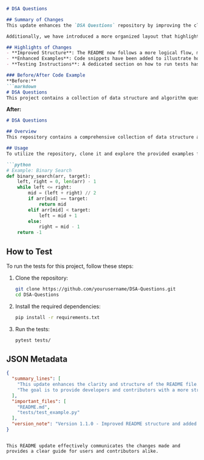 ```markdown
# DSA Questions

## Summary of Changes
This update enhances the `DSA Questions` repository by improving the clarity and structure of the README file. The goal is to provide developers and contributors with a more streamlined onboarding experience, making it easier to understand the purpose of the repository and how to contribute effectively. The changes include a clearer project overview, structured sections for usage, examples, and testing instructions.

Additionally, we have introduced a more organized layout that highlights important aspects of the project, such as the core features and how to run tests. These updates aim to foster better community engagement and collaboration, ensuring that contributors can quickly find the information they need.

## Highlights of Changes
- **Improved Structure**: The README now follows a more logical flow, making it easier to navigate.
- **Enhanced Examples**: Code snippets have been added to illustrate how to use various data structures and algorithms effectively.
- **Testing Instructions**: A dedicated section on how to run tests has been included to facilitate contributions and ensure code quality.

### Before/After Code Example
**Before:**
```markdown
# DSA Questions
This project contains a collection of data structure and algorithm questions.
```

**After:**
```markdown
# DSA Questions

## Overview
This repository contains a comprehensive collection of data structure and algorithm questions commonly encountered in technical interviews. 

## Usage
To utilize the repository, clone it and explore the provided examples for various data structures and algorithms.

```python
# Example: Binary Search
def binary_search(arr, target):
    left, right = 0, len(arr) - 1
    while left <= right:
        mid = (left + right) // 2
        if arr[mid] == target:
            return mid
        elif arr[mid] < target:
            left = mid + 1
        else:
            right = mid - 1
    return -1
```

## How to Test
To run the tests for this project, follow these steps:
1. Clone the repository:
   ```bash
   git clone https://github.com/yourusername/DSA-Questions.git
   cd DSA-Questions
   ```
2. Install the required dependencies:
   ```bash
   pip install -r requirements.txt
   ```
3. Run the tests:
   ```bash
   pytest tests/
   ```

## JSON Metadata
```json
{
  "summary_lines": [
    "This update enhances the clarity and structure of the README file.",
    "The goal is to provide developers and contributors with a more streamlined onboarding experience."
  ],
  "important_files": [
    "README.md",
    "tests/test_example.py"
  ],
  "version_note": "Version 1.1.0 - Improved README structure and added usage examples."
}
```
```

This README update effectively communicates the changes made and provides a clear guide for users and contributors alike.